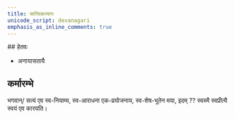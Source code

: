 ```yaml
---    
title: सात्त्विकत्यागः
unicode_script: devanagari  
emphasis_as_inline_comments: true  
---
```



##‌ हेतवः

- अनायासतायै

## कर्मारम्भे

भगवान्/ सत्यं एव स्व-नियाम्य, स्व-आराधना एक-प्रयोजनाय, स्व-शेष-भूतेन मया, इदम् ?? स्वस्मै स्वप्रीत्यै स्वयं एव कारयति।
